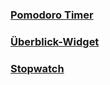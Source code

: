 ### [Pomodoro Timer](https://emilprogramming.github.io/notion/pomodoro)
### [Überblick-Widget](https://emilprogramming.github.io/notion/minimal-overview)
### [Stopwatch](https://emilprogramming.github.io/notion/stopwatch)
